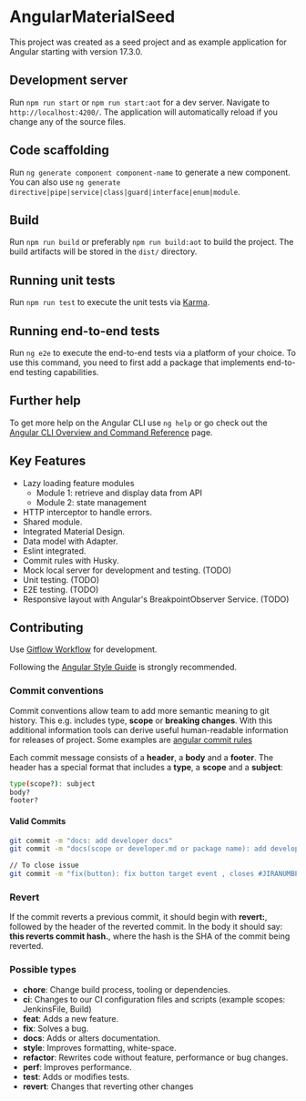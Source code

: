 # AngularMaterialSeed

This project was created as a seed project and as example application for Angular starting with version 17.3.0.

## Development server

Run `npm run start` or `npm run start:aot` for a dev server. Navigate to `http://localhost:4200/`. The application will automatically reload if you change any of the source files.

## Code scaffolding

Run `ng generate component component-name` to generate a new component. You can also use `ng generate directive|pipe|service|class|guard|interface|enum|module`.

## Build

Run `npm run build` or preferably `npm run build:aot` to build the project. The build artifacts will be stored in the `dist/` directory.

## Running unit tests

Run `npm run test` to execute the unit tests via [Karma](https://karma-runner.github.io).

## Running end-to-end tests

Run `ng e2e` to execute the end-to-end tests via a platform of your choice. To use this command, you need to first add a package that implements end-to-end testing capabilities.

## Further help

To get more help on the Angular CLI use `ng help` or go check out the [Angular CLI Overview and Command Reference](https://angular.io/cli) page.

<!-- FEATURES -->
## Key Features

* Lazy loading feature modules
  * Module 1: retrieve and display data from API
  * Module 2: state management
* HTTP interceptor to handle errors.
* Shared module.
* Integrated Material Design.
* Data model with Adapter.
* Eslint integrated.
* Commit rules with Husky.
* Mock local server for development and testing. (TODO)
* Unit testing. (TODO)
* E2E testing. (TODO)
* Responsive layout with Angular's BreakpointObserver Service. (TODO)

<!-- CONTRIBUTING -->
## Contributing

Use [Gitflow Workflow](https://www.atlassian.com/git/tutorials/comparing-workflows/gitflow-workflow) for development.

Following the [Angular Style Guide](https://angular.io/guide/styleguide) is strongly recommended.

### Commit conventions

Commit conventions allow team to add more semantic meaning to git history. This e.g. includes type, **scope** or **breaking changes**. With this additional information tools can derive useful human-readable information for releases of project. Some examples are [angular commit rules](https://github.com/angular/angular.js/blob/master/DEVELOPERS.md#commits)

Each commit message consists of a **header**, a **body** and a **footer**. The header has a special format that includes a **type**, a **scope** and a **subject**:

```bash
type(scope?): subject
body?
footer?
```

#### Valid Commits

```bash
git commit -m "docs: add developer docs"
git commit -m "docs(scope or developer.md or package name): add developer docs"

// To close issue
git commit -m "fix(button): fix button target event , closes #JIRANUMBER "
```

### Revert

If the commit reverts a previous commit, it should begin with **revert:**, followed by the header of the reverted commit. In the body it should say: **this reverts commit hash.**, where the hash is the SHA of the commit being reverted.

### Possible types

* **chore**: Change build process, tooling or dependencies.
* **ci**: Changes to our CI configuration files and scripts (example scopes: JenkinsFile, Build)
* **feat**: Adds a new feature.
* **fix**: Solves a bug.
* **docs**: Adds or alters documentation.
* **style**: Improves formatting, white-space.
* **refactor**: Rewrites code without feature, performance or bug changes.
* **perf**: Improves performance.
* **test**: Adds or modifies tests.
* **revert**: Changes that reverting other changes
